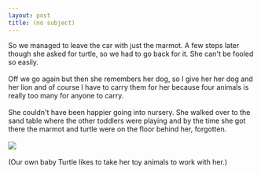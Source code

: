 ```yaml
---
layout: post
title: (no subject)
---
```


<div class="entry-item s2-entrytext">So we managed to leave the car with just the marmot. A few steps later though she asked for turtle, so we had to go back for it. She can't be fooled so easily.<br/><br/>Off we go again but then she remembers her dog, so I give her her dog and her lion and of course I have to carry them for her because four animals is really too many for anyone to carry.<br/><br/>She couldn't have been happier going into nursery. She walked over to the sand table where the other toddlers were playing and by the time she got there the marmot and turtle were on the floor behind her, forgotten.<br/><br/><a href="http://picasaweb.google.com/lh/photo/XmaJtiym81IIu8FTd4xvCQ?feat=embedwebsite" rel="nofollow"><img src="http://lh6.ggpht.com/_L3XQL9bgmnM/SRCwYD7lh8I/AAAAAAAABrk/yhODEkyuJnM/s288/PICT0025.JPG"/></a><br/><br/>(Our own baby Turtle likes to take her toy animals to work with her.)</div>
